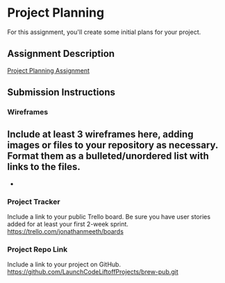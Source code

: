 # Project Planning
For this assignment, you'll create some initial plans for your project.

## Assignment Description
[Project Planning Assignment](https://education.launchcode.org/liftoff/modules/assignments/project-planning)

## Submission Instructions

### Wireframes

Include at least 3 wireframes here, adding images or files to your repository as necessary. Format them as a bulleted/unordered list with links to the files.
--
-

### Project Tracker

Include a link to your public Trello board. Be sure you have user stories added for at least your first 2-week sprint.
https://trello.com/jonathanmeeth/boards

### Project Repo Link

Include a link to your project on GitHub.
https://github.com/LaunchCodeLiftoffProjects/brew-pub.git
